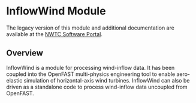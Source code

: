 # InflowWind Module
The legacy version of this module and additional documentation are available
at the [NWTC Software Portal](https://nwtc.nrel.gov/InflowWind/).

## Overview
InflowWind is a module for processing wind-inflow data. It has been coupled
into the OpenFAST multi-physics engineering tool to enable aero-elastic
simulation of horizontal-axis wind turbines. InflowWind can also be driven
as a standalone code to process wind-inflow data uncoupled from OpenFAST.
